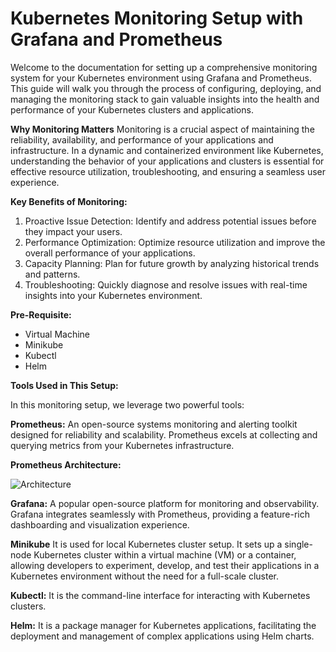 # Kubernetes Monitoring Setup with Grafana and Prometheus

Welcome to the documentation for setting up a comprehensive monitoring system for your Kubernetes environment using Grafana and Prometheus. This guide will walk you through the process of configuring, deploying, and managing the monitoring stack to gain valuable insights into the health and performance of your Kubernetes clusters and applications.

**Why Monitoring Matters**
Monitoring is a crucial aspect of maintaining the reliability, availability, and performance of your applications and infrastructure. In a dynamic and containerized environment like Kubernetes, understanding the behavior of your applications and clusters is essential for effective resource utilization, troubleshooting, and ensuring a seamless user experience.

**Key Benefits of Monitoring:**

1. Proactive Issue Detection: Identify and address potential issues before they impact your users.
2. Performance Optimization: Optimize resource utilization and improve the overall performance of your applications.
3. Capacity Planning: Plan for future growth by analyzing historical trends and patterns.
4. Troubleshooting: Quickly diagnose and resolve issues with real-time insights into your Kubernetes environment.

**Pre-Requisite:**
* Virtual Machine
* Minikube
* Kubectl
* Helm

**Tools Used in This Setup:**

In this monitoring setup, we leverage two powerful tools:

**Prometheus:** An open-source systems monitoring and alerting toolkit designed for reliability and scalability. Prometheus excels at collecting and querying metrics from your Kubernetes infrastructure.

**Prometheus Architecture:**

![Architecture](https://prometheus.io/assets/architecture.png)

**Grafana:** A popular open-source platform for monitoring and observability. Grafana integrates seamlessly with Prometheus, providing a feature-rich dashboarding and visualization experience.

**Minikube** It is used for local Kubernetes cluster setup. It sets up a single-node Kubernetes cluster within a virtual machine (VM) or a container, allowing developers to experiment, develop, and test their applications in a Kubernetes environment without the need for a full-scale cluster.

**Kubectl:** It is the command-line interface for interacting with Kubernetes clusters.

**Helm:** It is a package manager for Kubernetes applications, facilitating the deployment and management of complex applications using Helm charts.





